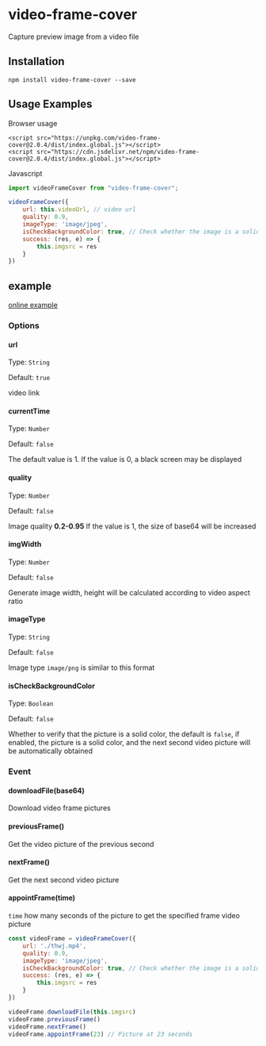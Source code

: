 # video-frame-cover

Capture preview image from a video file

## Installation

```
npm install video-frame-cover --save

```

## Usage Examples

Browser usage

```
<script src="https://unpkg.com/video-frame-cover@2.0.4/dist/index.global.js"></script>
<script src="https://cdn.jsdelivr.net/npm/video-frame-cover@2.0.4/dist/index.global.js"></script>
```

Javascript

``` js
import videoFrameCover from "video-frame-cover";

videoFrameCover({
    url: this.videoUrl, // video url
    quality: 0.9,
    imageType: 'image/jpeg',
    isCheckBackgroundColor: true, // Check whether the image is a solid color
    success: (res, e) => {
        this.imgsrc = res
    }
})
```

## example

[online example](https://move132.github.io/video-frame-cover/example/)

### Options

#### url

Type: `String`

Default: `true`

video link

#### currentTime

Type: `Number`

Default: `false`

The default value is 1. If the value is 0, a black screen may be displayed

#### quality

Type: `Number`

Default: `false`

Image quality **0.2-0.95** If the value is 1, the size of base64 will be increased

#### imgWidth

Type: `Number`

Default: `false`

Generate image width, height will be calculated according to video aspect ratio

#### imageType

Type: `String`

Default: `false`

Image type ``image/png`` is similar to this format

#### isCheckBackgroundColor

Type: `Boolean`

Default: `false`

Whether to verify that the picture is a solid color, the default is `false`, if enabled, the picture is a solid color, and the next second video picture will be automatically obtained

### Event

#### downloadFile(base64)

Download video frame pictures

#### previousFrame()

Get the video picture of the previous second

#### nextFrame()

Get the next second video picture

#### appointFrame(time)

`time` how many seconds of the picture to get the specified frame video picture

```js
const videoFrame = videoFrameCover({
    url: './thwj.mp4', 
    quality: 0.9,
    imageType: 'image/jpeg',
    isCheckBackgroundColor: true, // Check whether the image is a solid color
    success: (res, e) => {
        this.imgsrc = res
    }
})

videoFrame.downloadFile(this.imgsrc)
videoFrame.previousFrame()
videoFrame.nextFrame()
videoFrame.appointFrame(23) // Picture at 23 seconds
```
